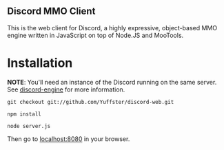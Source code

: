 Discord MMO Client
--------------------------

This is the web client for Discord, a highly expressive, object-based MMO engine written in JavaScript on top of Node.JS and MooTools.

Installation
==========================

**NOTE**: You'll need an instance of the Discord running on the same server.  See [discord-engine](http://github.com/Yuffster/discord-engine.git) for more information.

`git checkout git://github.com/Yuffster/discord-web.git`

`npm install`

`node server.js`

Then go to [localhost:8080](http://localhost:8080) in your browser.